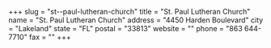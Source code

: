 +++
slug = "st--paul-lutheran-church"
title = "St. Paul Lutheran Church"
name = "St. Paul Lutheran Church"
address = "4450 Harden Boulevard"
city = "Lakeland"
state = "FL"
postal = "33813"
website = ""
phone = "863 644-7710"
fax = ""
+++
